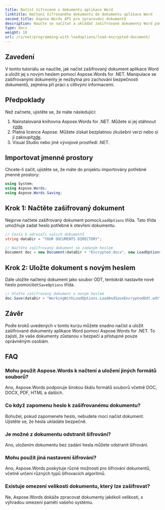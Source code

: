 ```yaml
---
title: Načíst šifrované v dokumentu aplikace Word
linktitle: Načtení šifrovaného dokumentu do dokumentu aplikace Word
second_title: Aspose.Words API pro zpracování dokumentů
description: Naučte se načítat a ukládat zašifrované dokumenty Word pomocí Aspose.Words for .NET. Zabezpečte své dokumenty pomocí nových hesel snadno. Včetně průvodce krok za krokem.
type: docs
weight: 10
url: /cs/net/programming-with-loadoptions/load-encrypted-document/
---
```

## Zavedení

V tomto tutoriálu se naučíte, jak načíst zašifrovaný dokument aplikace Word a uložit jej s novým heslem pomocí Aspose.Words for .NET. Manipulace se zašifrovanými dokumenty je nezbytná pro zachování bezpečnosti dokumentů, zejména při práci s citlivými informacemi.

## Předpoklady

Než začnete, ujistěte se, že máte následující:

1.  Nainstalovaná knihovna Aspose.Words for .NET. Můžete si jej stáhnout z[zde](https://downloads.aspose.com/words/net).
2.  Platná licence Aspose. Můžete získat bezplatnou zkušební verzi nebo si ji zakoupit[zde](https://purchase.aspose.com/buy).
3. Visual Studio nebo jiné vývojové prostředí .NET.

## Importovat jmenné prostory

Chcete-li začít, ujistěte se, že máte do projektu importovány potřebné jmenné prostory:

```csharp
using System;
using Aspose.Words;
using Aspose.Words.Saving;
```

## Krok 1: Načtěte zašifrovaný dokument

 Nejprve načtete zašifrovaný dokument pomocí`LoadOptions` třída. Tato třída umožňuje zadat heslo potřebné k otevření dokumentu.

```csharp
// Cesta k adresáři vašich dokumentů
string dataDir = "YOUR DOCUMENTS DIRECTORY";

// Načtěte zašifrovaný dokument se zadaným heslem
Document doc = new Document(dataDir + "Encrypted.docx", new LoadOptions("password"));
```

## Krok 2: Uložte dokument s novým heslem

 Dále uložíte načtený dokument jako soubor ODT, tentokrát nastavíte nové heslo pomocí`OdtSaveOptions` třída.

```csharp
// Uložte zašifrovaný dokument s novým heslem
doc.Save(dataDir + "WorkingWithLoadOptions.LoadAndSaveEncryptedOdt.odt", new OdtSaveOptions("newpassword"));
```

## Závěr

Podle kroků uvedených v tomto kurzu můžete snadno načíst a uložit zašifrované dokumenty aplikace Word pomocí Aspose.Words for .NET. To zajistí, že vaše dokumenty zůstanou v bezpečí a přístupné pouze oprávněným osobám.

## FAQ

### Mohu použít Aspose.Words k načtení a uložení jiných formátů souborů?
Ano, Aspose.Words podporuje širokou škálu formátů souborů včetně DOC, DOCX, PDF, HTML a dalších.

### Co když zapomenu heslo k zašifrovanému dokumentu?
Bohužel, pokud zapomenete heslo, nebudete moci načíst dokument. Ujistěte se, že hesla ukládáte bezpečně.

### Je možné z dokumentu odstranit šifrování?
Ano, uložením dokumentu bez zadání hesla můžete odstranit šifrování.

### Mohu použít jiná nastavení šifrování?
Ano, Aspose.Words poskytuje různé možnosti pro šifrování dokumentů, včetně určení různých typů šifrovacích algoritmů.

### Existuje omezení velikosti dokumentu, který lze zašifrovat?
Ne, Aspose.Words dokáže zpracovat dokumenty jakékoli velikosti, s výhradou omezení paměti vašeho systému.
